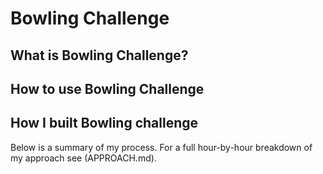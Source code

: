 
Bowling Challenge
=================

## What is Bowling Challenge?

## How to use Bowling Challenge

## How I built Bowling challenge

Below is a summary of my process. For a full hour-by-hour breakdown of my approach
see (APPROACH.md).
